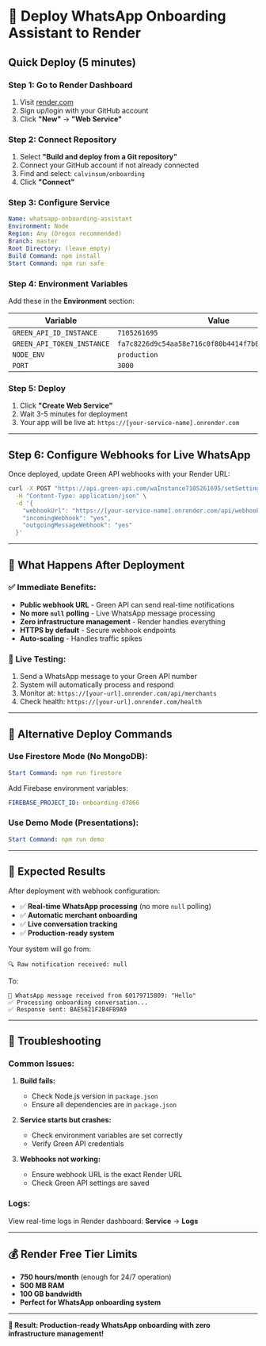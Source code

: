 # 🚀 Deploy WhatsApp Onboarding Assistant to Render

## **Quick Deploy (5 minutes)**

### **Step 1: Go to Render Dashboard**
1. Visit [render.com](https://render.com)
2. Sign up/login with your GitHub account
3. Click **"New"** → **"Web Service"**

### **Step 2: Connect Repository**
1. Select **"Build and deploy from a Git repository"**
2. Connect your GitHub account if not already connected
3. Find and select: `calvinsum/onboarding`
4. Click **"Connect"**

### **Step 3: Configure Service**
```yaml
Name: whatsapp-onboarding-assistant
Environment: Node
Region: Any (Oregon recommended)
Branch: master
Root Directory: (leave empty)
Build Command: npm install
Start Command: npm run safe
```

### **Step 4: Environment Variables**
Add these in the **Environment** section:

| Variable | Value |
|----------|-------|
| `GREEN_API_ID_INSTANCE` | `7105261695` |
| `GREEN_API_TOKEN_INSTANCE` | `fa7c8226d9c54aa58e716c0f80b4414f7b0706c9a3114ddcaa` |
| `NODE_ENV` | `production` |
| `PORT` | `3000` |

### **Step 5: Deploy**
1. Click **"Create Web Service"**
2. Wait 3-5 minutes for deployment
3. Your app will be live at: `https://[your-service-name].onrender.com`

---

## **Step 6: Configure Webhooks for Live WhatsApp**

Once deployed, update Green API webhooks with your Render URL:

```bash
curl -X POST "https://api.green-api.com/waInstance7105261695/setSettings/fa7c8226d9c54aa58e716c0f80b4414f7b0706c9a3114ddcaa" \
  -H "Content-Type: application/json" \
  -d '{
    "webhookUrl": "https://[your-service-name].onrender.com/api/webhook/green-api",
    "incomingWebhook": "yes",
    "outgoingMessageWebhook": "yes"
  }'
```

---

## **🎯 What Happens After Deployment**

### **✅ Immediate Benefits:**
- **Public webhook URL** - Green API can send real-time notifications
- **No more `null` polling** - Live WhatsApp message processing
- **Zero infrastructure management** - Render handles everything
- **HTTPS by default** - Secure webhook endpoints
- **Auto-scaling** - Handles traffic spikes

### **📱 Live Testing:**
1. Send a WhatsApp message to your Green API number
2. System will automatically process and respond
3. Monitor at: `https://[your-url].onrender.com/api/merchants`
4. Check health: `https://[your-url].onrender.com/health`

---

## **🔧 Alternative Deploy Commands**

### **Use Firestore Mode (No MongoDB):**
```yaml
Start Command: npm run firestore
```

Add Firebase environment variables:
```yaml
FIREBASE_PROJECT_ID: onboarding-d7866
```

### **Use Demo Mode (Presentations):**
```yaml
Start Command: npm run demo
```

---

## **🎉 Expected Results**

After deployment with webhook configuration:

- ✅ **Real-time WhatsApp processing** (no more `null` polling)
- ✅ **Automatic merchant onboarding**
- ✅ **Live conversation tracking**
- ✅ **Production-ready system**

Your system will go from:
```
🔍 Raw notification received: null
```

To:
```
📱 WhatsApp message received from 60179715809: "Hello"
✅ Processing onboarding conversation...
✅ Response sent: BAE5621F2B4FB9A9
```

---

## **🚨 Troubleshooting**

### **Common Issues:**

1. **Build fails:**
   - Check Node.js version in `package.json`
   - Ensure all dependencies are in `package.json`

2. **Service starts but crashes:**
   - Check environment variables are set correctly
   - Verify Green API credentials

3. **Webhooks not working:**
   - Ensure webhook URL is the exact Render URL
   - Check Green API settings are saved

### **Logs:**
View real-time logs in Render dashboard: **Service** → **Logs**

---

## **💰 Render Free Tier Limits**

- **750 hours/month** (enough for 24/7 operation)
- **500 MB RAM**
- **100 GB bandwidth**
- **Perfect for WhatsApp onboarding system**

---

**🎯 Result: Production-ready WhatsApp onboarding with zero infrastructure management!** 